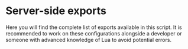 # Server-side exports

Here you will find the complete list of exports available in this script. It is recommended to work on these configurations alongside a developer or someone with advanced knowledge of Lua to avoid potential errors.
